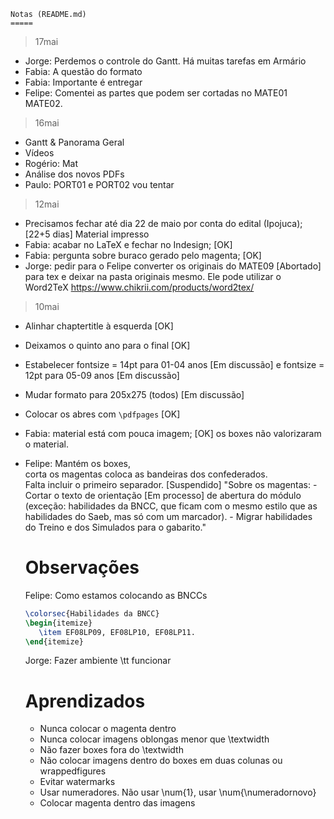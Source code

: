 	Notas (README.md)
	=====

>17mai
* Jorge: Perdemos o controle do Gantt. Há muitas tarefas em Armário
* Fabia: A questão do formato
* Fabia: Importante é entregar
* Felipe: Comentei as partes que podem ser cortadas no MATE01 MATE02.


> 16mai
* Gantt & Panorama Geral
* Vídeos
* Rogério: Mat
* Análise dos novos PDFs
* Paulo: PORT01 e PORT02 vou tentar


> 12mai
* Precisamos fechar até dia 22 de maio por conta do edital (Ipojuca); 			[22+5 dias] Material impresso
* Fabia: acabar no LaTeX e fechar no Indesign; 															[OK]
* Fabia: pergunta sobre buraco gerado pelo magenta; 												[OK]
* Jorge: pedir para o Felipe converter os originais do MATE09  							[Abortado]
  para tex e deixar na pasta originais mesmo. 
  Ele pode utilizar o Word2TeX https://www.chikrii.com/products/word2tex/

> 10mai
* Alinhar chaptertitle à esquerda               														[OK]
* Deixamos o quinto ano para o final 				    														[OK]  
* Estabelecer fontsize = 14pt para 01-04 anos   														[Em discussão]
  e fontsize = 12pt para 05-09 anos 			      														[Em discussão] 
* Mudar formato para 205x275 (todos) 					  														[Em discussão]
* Colocar os abres com `\pdfpages`	            														[OK]
* Fabia:   material está com pouca imagem;      														[OK]
           os boxes não valorizaram o material.
* Felipe:  Mantém os boxes,  
		       corta os magentas 
		       coloca as bandeiras dos confederados.   
	         Falta incluir o primeiro separador. 															[Suspendido]
	         "Sobre os magentas: - Cortar o texto de orientação  							[Em processo]
	         de abertura do módulo (exceção: habilidades da BNCC, que 
	         ficam com o mesmo estilo que as habilidades do Saeb, 
	         mas só com um marcador). 
	         - Migrar habilidades do Treino 
	         e dos Simulados para o gabarito."


	Observações
	===========

	Felipe: Como estamos colocando as BNCCs
	```tex
	\colorsec{Habilidades da BNCC} 
	\begin{itemize} 
	   \item EF08LP09, EF08LP10, EF08LP11. 
	\end{itemize}
	```

	Jorge: Fazer ambiente \tt funcionar


	Aprendizados
	============

	* Nunca colocar o magenta dentro
	* Nunca colocar imagens oblongas menor que \textwidth 
	* Não fazer boxes fora do \textwidth
	* Não colocar imagens dentro do boxes em duas colunas ou wrappedfigures
	* Evitar watermarks
	* Usar numeradores. Não usar \num{1}, usar \num{\numeradornovo}
	* Colocar magenta dentro das imagens